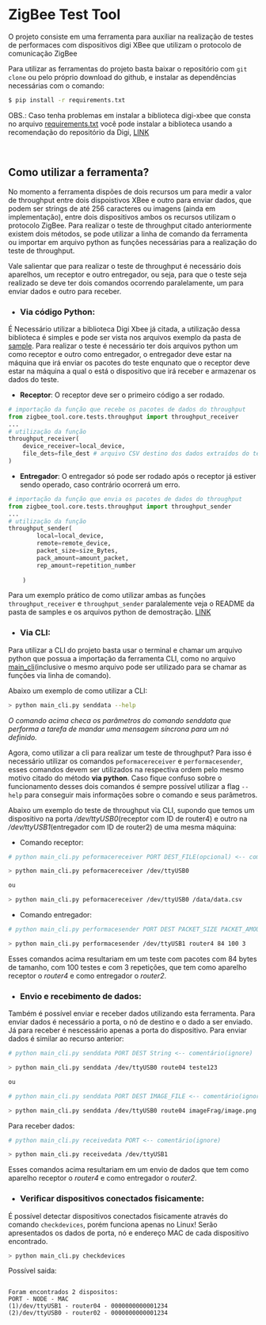 # ZigBee Test Tool

O projeto consiste em uma ferramenta para auxiliar na realização de testes de performaces com dispositivos digi XBee que utilizam o protocolo de comunicação ZigBee

Para utilizar as ferramentas do projeto basta baixar o repositório com `git clone` ou pelo próprio download do github, e instalar as dependências necessárias com o comando:

```bash
$ pip install -r requirements.txt
```

OBS.: Caso tenha problemas em instalar a biblioteca digi-xbee que consta no arquivo [requirements.txt](./requirements.txt) você pode instalar a biblioteca usando a recomendação do repositório da Digi, [LINK](https://github.com/digidotcom/xbee-python)

<br>

## Como utilizar a ferramenta?

No momento a ferramenta dispões de dois recursos um para medir a valor de throughput entre dois dispoistivos XBee e outro para enviar dados, que podem ser strings de até 256 caracteres ou imagens (ainda em implementação), entre dois dispositivos ambos os recursos utilizam o protocolo ZigBee. Para realizar o teste de throughput citado anteriormente existem dois métodos, se pode utilizar a linha de comando da ferramenta ou importar em arquivo python as funções necessárias para a realização do teste de throughput.

Vale salientar que para realizar o teste de throughput é necessário dois aparelhos, um receptor e outro entregador, ou seja, para que o teste seja realizado se deve ter dois comandos ocorrendo paralelamente, um para enviar dados e outro para receber.

-   ### **Via código Python**:

É Necessário utilizar a biblioteca Digi Xbee já citada, a utilização dessa biblioteca é simples e pode ser vista nos arquivos exemplo da pasta de [sample](samples/through_put_test). Para realizar o teste é necessário ter dois arquivos python um como receptor e outro como entregador, o entregador deve estar na máquina que irá enviar os pacotes do teste enqunato que o receptor deve estar na máquina a qual o está o dispositivo que irá receber e armazenar os dados do teste.

-   **Receptor**: O receptor deve ser o primeiro código a ser rodado.

```python
# importação da função que recebe os pacotes de dados do throughput
from zigbee_tool.core.tests.throughput import throughput_receiver
...
# utilização da função
throughput_receiver(
    device_receiver=local_device,
    file_dets=file_dest # arquivo CSV destino dos dados extraídos do teste (opcional)
)
```

-   **Entregador**: O entregador só pode ser rodado após o receptor já estiver sendo operado, caso contrário ocorrerá um erro.

```python
# importação da função que envia os pacotes de dados do throughput
from zigbee_tool.core.tests.throughput import throughput_sender
...
# utilização da função
throughput_sender(
        local=local_device,
        remote=remote_device,
        packet_size=size_Bytes,
        pack_amount=amount_packet,
        rep_amount=repetition_number
        
    )
```

Para um exemplo prático de como utilizar ambas as funções `throughput_receiver` e `throughput_sender` paralalemente veja o README da pasta de samples e os arquivos python de demostração. [LINK](samples/through_put_test)

-   ### **Via CLI**:

Para utilizar a CLI do projeto basta usar o terminal e chamar um arquivo python que possua a importação da ferramenta CLI, como no arquivo [main_cli](./main_cli.py)(inclusive o mesmo arquivo pode ser utilizado para se chamar as funções via linha de comando).

Abaixo um exemplo de como utilizar a CLI:

```bash
> python main_cli.py senddata --help
```

_O comando acima checa os parâmetros do comando senddata que performa a tarefa de mandar uma mensagem síncrona para um nó definido._

Agora, como utilizar a cli para realizar um teste de throughput? Para isso é necessário utilizar os comandos `peformacereceiver` e `performacesender`, esses comandos devem ser utilizados na respectiva ordem pelo mesmo motivo citado do método **via python**. Caso fique confuso sobre o funcionamento desses dois comandos é sempre possível utilizar a flag `--help` para conseguir mais informações sobre o comando e seus parâmetros.

Abaixo um exemplo do teste de throughput via CLI, supondo que temos um dispositivo na porta _/dev/ttyUSB0_(receptor com ID de router4) e outro na _/dev/ttyUSB1_(entregador com ID de router2) de uma mesma máquina:

-   Comando receptor:

```bash
# python main_cli.py peformacereceiver PORT DEST_FILE(opcional) <-- comentário(ignore)

> python main_cli.py peformacereceiver /dev/ttyUSB0

ou

> python main_cli.py peformacereceiver /dev/ttyUSB0 /data/data.csv
```

-   Comando entregador:

```bash
# python main_cli.py performacesender PORT DEST PACKET_SIZE PACKET_AMOUNT REPETITIONS <-- comentário(ignore)

> python main_cli.py performacesender /dev/ttyUSB1 router4 84 100 3
```

Esses comandos acima resultariam em um teste com pacotes com 84 bytes de tamanho, com 100 testes e com 3 repetições, que tem como aparelho receptor o _router4_ e como entregador o _router2_.

-   ### **Envio e recebimento de dados**:
Também é possível enviar e receber dados utilizando esta ferramenta. Para enviar dados é necessário a porta, o nó de destino e o dado a ser enviado. Já para receber é nescessário apenas a porta do dispositivo.
Para enviar dados é similar ao recurso anterior:

```bash
# python main_cli.py senddata PORT DEST String <-- comentário(ignore)

> python main_cli.py senddata /dev/ttyUSB0 route04 teste123

ou

# python main_cli.py senddata PORT DEST IMAGE_FILE <-- comentário(ignore)

> python main_cli.py senddata /dev/ttyUSB0 route04 imageFrag/image.png

```

Para receber dados:

```bash
# python main_cli.py receivedata PORT <-- comentário(ignore)

> python main_cli.py receivedata /dev/ttyUSB1
```
Esses comandos acima resultariam em um envio de dados que tem como aparelho receptor o _router4_ e como entregador o _router2_.

-   ### **Verificar dispositivos conectados fisicamente**:
É possível detectar dispositivos conectados fisicamente através do comando `checkdevices`, porém funciona apenas no Linux!
Serão apresentados os dados de porta, nó e endereço MAC de cada dispositivo encontrado.

```bash
> python main_cli.py checkdevices

```
Possível saida:
```

Foram encontrados 2 dispositos:
PORT - NODE - MAC
(1)/dev/ttyUSB1 - router04 - 0000000000001234
(2)/dev/ttyUSB0 - router02 - 0000000000001234
```

